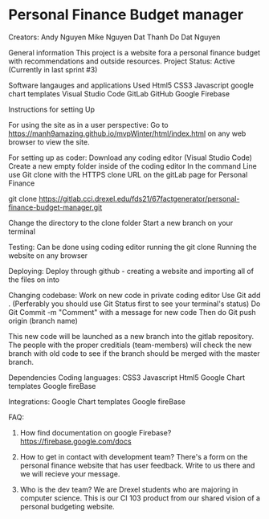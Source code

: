 # Personal Finance Budget manager

Creators:
Andy Nguyen
Mike Nguyen
Dat Thanh Do
Dat Nguyen

General information
This project is a website fora a personal finance budget with recommendations and outside resources.
Project Status: Active (Currently in last sprint #3)

Software langauges and applications Used
Html5
CSS3
Javascript
google chart templates
Visual Studio Code
GitLab
GitHub
Google Firebase


Instructions for setting Up

For using the site as in a user perspective:
Go to https://manh9amazing.github.io/mvpWinter/html/index.html on any web browser to view the site.

For setting up as coder:
 Download any coding editor (Visual Studio Code)
 Create a new empty folder inside of the coding editor
 In the command Line use Git clone with the HTTPS clone URL on the gitLab page for Personal Finance
 
 git clone https://gitlab.cci.drexel.edu/fds21/67factgenerator/personal-finance-budget-manager.git


 
 Change the directory to the clone folder
 Start a new branch on your terminal

 Testing:
 Can be done using coding editor running the git clone
 Running the website on any browser

 Deploying:
 Deploy through github - creating a website and importing all of the files on into


Changing codebase:
 Work on new code in private coding editor
 Use Git add . (Perferably you should use Git Status first to see your terminal's status)
 Do Git Commit -m "Comment" with a message for new code 
 Then do Git push origin (branch name)

This new code will be launched as a new branch into the gitlab repository.
The people with the proper creditials (team-members) will check the new branch with old code to see if the branch should be merged with the master branch.

Dependencies
Coding languages:
CSS3
Javascript
Html5
Google Chart templates
Google fireBase

Integrations:
Google Chart templates
Google fireBase


FAQ:
1. How find documentation on google Firebase? 
https://firebase.google.com/docs

2. How to get in contact with development team?
There's a form on the personal finance website that has user feedback. Write to us there and we will recieve your message. 

3. Who is the dev team?
We are Drexel students who are majoring in computer science. This is our CI 103 product from our shared vision of a personal budgeting website.
